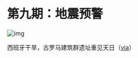 # 第九期：地震预警

![img](https://cdn.nlark.com/yuque/0/2022/png/1741619/1661930742668-34161258-bb85-4865-987d-f1982b56ff58.png)

西班牙干旱，古罗马建筑群遗址重见天日（[via](https://cj.sina.com.cn/articles/view/1645705403/621778bb020014etx?finpagefr=p_104&sudaref=www.baidu.com&display=0&retcode=0)）

